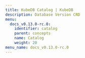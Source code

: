 ```yaml
---
title: KubeDB Catalog | KubeDB
description: Database Version CRD
menu:
  docs_v0.13.0-rc.0:
    identifier: catalog
    parent: concepts
    name: Catalog
    weight: 20
menu_name: docs_v0.13.0-rc.0
---
```


